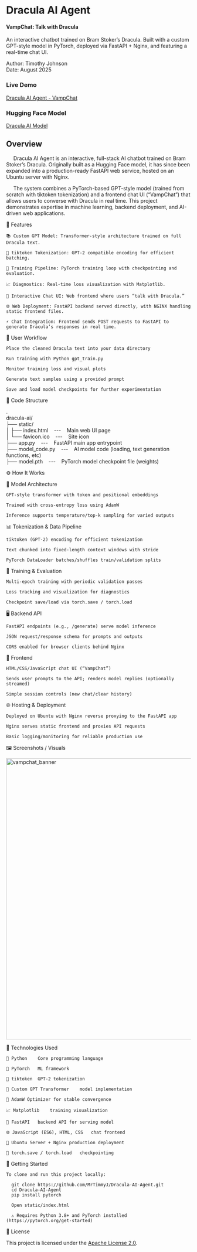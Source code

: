 # Dracula AI Agent
#### VampChat: Talk with Dracula

An interactive chatbot trained on Bram Stoker’s Dracula.
Built with a custom GPT-style model in PyTorch, deployed via FastAPI + Nginx, and featuring a real-time chat UI.

Author: Timothy Johnson <br>
Date: August 2025

### Live Demo

[Dracula AI Agent - VampChat](http://143.198.51.64/dracula-ai/)

### Hugging Face Model

[Dracula AI Model](https://huggingface.co/MrTimmyJ/Dracula/tree/main)

## Overview

&nbsp;&nbsp;&nbsp;&nbsp; Dracula AI Agent is an interactive, full-stack AI chatbot trained on Bram Stoker’s Dracula. Originally built as a Hugging Face model, it has since been expanded into a production-ready FastAPI web service, hosted on an Ubuntu server with Nginx.

&nbsp;&nbsp;&nbsp;&nbsp; The system combines a PyTorch-based GPT-style model (trained from scratch with tiktoken tokenization) and a frontend chat UI (“VampChat”) that allows users to converse with Dracula in real time. This project demonstrates expertise in machine learning, backend deployment, and AI-driven web applications.

🧩 Features

    📚 Custom GPT Model: Transformer-style architecture trained on full Dracula text.

    🔡 tiktoken Tokenization: GPT-2 compatible encoding for efficient batching.

    🔁 Training Pipeline: PyTorch training loop with checkpointing and evaluation.

    📈 Diagnostics: Real-time loss visualization with Matplotlib.

    🧛 Interactive Chat UI: Web frontend where users “talk with Dracula.”

    🌐 Web Deployment: FastAPI backend served directly, with NGINX handling static frontend files.  

    ⚡ Chat Integration: Frontend sends POST requests to FastAPI to generate Dracula’s responses in real time.

🔄 User Workflow

    Place the cleaned Dracula text into your data directory

    Run training with Python gpt_train.py

    Monitor training loss and visual plots

    Generate text samples using a provided prompt

    Save and load model checkpoints for further experimentation

📁 Code Structure

.<br>
dracula-ai/<br>
├── static/<br> 
│   ├── index.html &nbsp;&nbsp;&nbsp;---&nbsp;&nbsp;&nbsp; Main web UI page<br>
│   └── favicon.ico &nbsp;&nbsp;&nbsp;---&nbsp;&nbsp;&nbsp; Site icon<br>
├── app.py &nbsp;&nbsp;&nbsp;---&nbsp;&nbsp;&nbsp; FastAPI main app entrypoint<br>
├── model_code.py &nbsp;&nbsp;&nbsp;---&nbsp;&nbsp;&nbsp; AI model code (loading, text generation functions, etc)<br>
├── model.pth &nbsp;&nbsp;&nbsp;---&nbsp;&nbsp;&nbsp; PyTorch model checkpoint file (weights)<br>

⚙️ How It Works

🧠 Model Architecture

    GPT-style transformer with token and positional embeddings
    
    Trained with cross-entropy loss using AdamW
    
    Inference supports temperature/top-k sampling for varied outputs

📊 Tokenization & Data Pipeline

    tiktoken (GPT-2) encoding for efficient tokenization
    
    Text chunked into fixed-length context windows with stride
    
    PyTorch DataLoader batches/shuffles train/validation splits

🧪 Training & Evaluation

    Multi-epoch training with periodic validation passes
    
    Loss tracking and visualization for diagnostics
    
    Checkpoint save/load via torch.save / torch.load

🖥️ Backend API

    FastAPI endpoints (e.g., /generate) serve model inference
    
    JSON request/response schema for prompts and outputs
    
    CORS enabled for browser clients behind Nginx

💬 Frontend

    HTML/CSS/JavaScript chat UI (“VampChat”)
    
    Sends user prompts to the API; renders model replies (optionally streamed)
    
    Simple session controls (new chat/clear history)

🌐 Hosting & Deployment
    
    Deployed on Ubuntu with Nginx reverse proxying to the FastAPI app
    
    Nginx serves static frontend and proxies API requests
    
    Basic logging/monitoring for reliable production use

🖼️ Screenshots / Visuals

<img width="1024" height="768" alt="vampchat_banner" src="https://github.com/user-attachments/assets/73fd4f8f-6e22-4fd6-8626-e3e49db6d27a" />

🧰 Technologies Used

    🐍 Python	Core programming language
    
    🔦 PyTorch	ML framework
    
    🔡 tiktoken	GPT-2 tokenization
    
    🧠 Custom GPT Transformer	model implementation

    🧪 AdamW	Optimizer for stable convergence
    
    📈 Matplotlib	training visualization
    
    🚀 FastAPI	backend API for serving model
    
    🌐 JavaScript (ES6), HTML, CSS	chat frontend

    🐧 Ubuntu Server + Nginx	production deployment

    💾 torch.save / torch.load	checkpointing

🚀 Getting Started

    To clone and run this project locally:

      git clone https://github.com/MrTimmyJ/Dracula-AI-Agent.git
      cd Dracula-AI-Agent
      pip install pytorch

      Open static/index.html

      ⚠️ Requires Python 3.8+ and PyTorch installed (https://pytorch.org/get-started)

🪪 License

This project is licensed under the [Apache License 2.0](https://www.apache.org/licenses/LICENSE-2.0).
